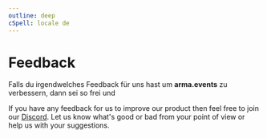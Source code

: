 ```yaml
---
outline: deep
cSpell: locale de
---
```


# Feedback

Falls du irgendwelches Feedback für uns hast um **arma.events** zu verbessern, dann sei so frei und 

If you have any feedback for us to improve our product then feel free to join our [Discord](https://discord.gg/b2aABzh8xJ "Discord invite"). Let us know what's good or bad from your point of view or help us with your suggestions.
